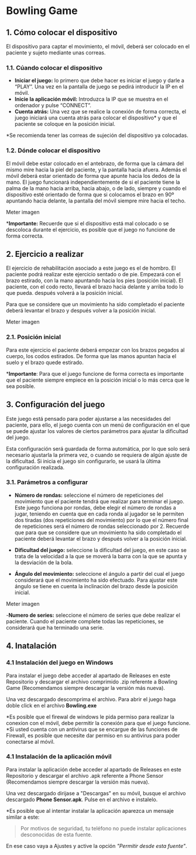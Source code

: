 # Bowling Game
## 1. Cómo colocar el dispositivo
El dispositivo para captar el movimiento, el móvil, deberá ser colocado en el paciente y sujeto mediante unas correas.
### 1.1. Cúando colocar el dispositivo
- **Iniciar el juego:**  lo primero que debe hacer es iniciar el juego y darle a “PLAY”. Una vez en la pantalla de juego se pedirá introducir la IP en el móvil.
- **Inicie la aplicación móvil:**  Introduzca la IP que se muestra en el ordenador y pulse “CONNECT”.
- **Cuenta atrás:**  Una vez que se realice la conexión de forma correcta, el juego iniciará una cuenta atrás para colocar el dispositivo* y que el paciente se coloque en la posición inicial.

*Se recomienda tener las correas de sujeción del dispositivo ya colocadas.

### 1.2. Dónde colocar el dispositivo
El móvil debe estar colocado en el antebrazo, de forma que la cámara del mismo mire hacia la piel del paciente, y la pantalla hacia afuera. Además el móvil deberá estar orientado de forma que apunte hacia los dedos de la mano.
El juego funcionará independientemente de si el paciente tiene la palma de la mano hacia arriba, hacia abajo, o de lado, siempre y cuando el dispositivo esté orientado de forma que si colocamos el brazo en 90º apuntando hacia delante, la pantalla del móvil siempre mire hacia el techo.

Meter imagen

***Importante:** Recuerde que si el dispositivo está mal colocado o se descoloca durante el ejercicio, es posible que el juego no funcione de forma correcta.

## 2. Ejercicio a realizar

El ejercicio de rehabilitación asociado a este juego es el de hombro.
El paciente podrá realizar este ejercicio sentado o de pie. Empezará con el brazo estirado, con la mano apuntando hacia los pies (posición inicial). El paciente, con el codo recto, llevará el brazo hacia delante y arriba todo lo que pueda. después volverá a la posición inicial.

 Para que se considere que un movimiento ha sido completado el paciente deberá levantar el brazo y después volver a la posición inicial.

 Meter imagen

 ### 2.1. Posición inicial
Para este ejercicio el paciente deberá empezar con los brazos pegados al cuerpo, los codos estirados. De forma que las manos apuntan hacia el suelo y el brazo quede estirado.

***Importante**: Para que el juego funcione de forma correcta es importante que el paciente siempre empiece en la posición inicial o lo más cerca que le sea posible.

## 3. Configuración del juego
Este juego está pensado para poder ajustarse a las necesidades del paciente, para ello, el juego cuenta con un menú de configuración en el que se puede ajustar los valores de ciertos parámetros para ajustar la dificultad del juego.

Esta configuración será guardada de forma automática, por lo que solo será necesario ajustarla la primera vez, o cuando se requiera de algún ajuste de la dificultad.
Si inicia el juego sin configurarlo, se usará la última configuración realizada.

### 3.1. Parámetros a configurar

 - **Número de rondas:**  seleccione el número de repeticiones del movimiento que el paciente tendrá que realizar para terminar el juego.
Este juego funciona por rondas, debe elegir el número de rondas a jugar, teniendo en cuenta que en cada ronda al jugador se le permiten dos tiradas (dos repeticiones del movimiento) por lo que el número final de repeticiones será el número de rondas seleccionado por 2.
 Recuerde que para que se considere que un movimiento ha sido completado el paciente deberá levantar el brazo y después volver a la posición inicial.

  - **Dificultad del juego:** seleccione la dificultad del juego, en este caso se trata de la velocidad a la que se moverá la barra con la que se apunta y la desviación de la bola.


  - **Ángulo del movimiento:**  seleccione el ángulo a partir del cual el juego considerará que el movimiento ha sido efectuado.
Para ajustar este ángulo se tiene en cuenta la inclinación del brazo desde la posición inicial.

Meter imagen

-**Numero de series:** seleccione el número de series que debe realizar el paciente.
Cuando el paciente complete todas las repeticiones, se considerará que ha terminado una serie.

## 4. Inatalación

### 4.1 Instalación del juego en Windows
Para instalar el juego debe acceder al apartado de Releases en este Repositorio y descargar el archivo comprimido .zip referente a Bowling Game (Recomendamos siempre descargar la versión más nueva).

Una vez descargado descomprima el archivo.
Para abrir el juego haga doble click en el archivo **Bowling.exe**

*Es posible que el firewal de windows le pida permiso para realizar la conexion con el móvil, debe permitir la conexión para que el juego funcione.
*Si usted cuenta con un antivirus que se encargue de las funciones de Firewall, es posible que necesite dar permiso en su antivirus para poder conectarse al móvil.

### 4.1 Instalación de la aplicación móvil

Para instalar la aplicación debe acceder al apartado de Releases en este Repositorio y descargar el archivo .apk referente a Phone Sensor (Recomendamos siempre descargar la versión más nueva).

Una vez descargado dirijase a "Descargas" en su móvil, busque el archivo descargado **Phone Sensor.apk**.
Pulse en el archivo e instalelo.

*Es posible que al intentar instalar la aplicación aparezca un mensaje similar a este: 
> Por motivos de seguridad, tu teléfono no puede instalar aplicaciones desconocidas de esta fuente.

En ese caso vaya a Ajustes y active la opción *"Permitir desde esta fuente"*.




